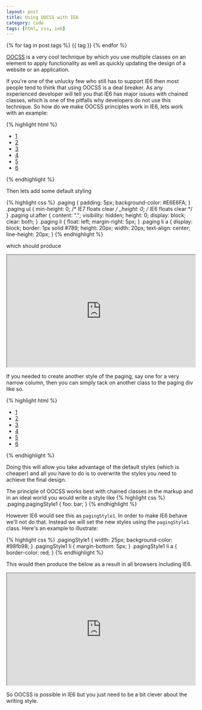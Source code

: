 ```yaml
---
layout: post
title: Using OOCSS with IE6
category: code
tags: [html, css, ie6]
---
```


{% for tag in post.tags %}
<span>{{ tag }}</span>
{% endfor %}

[OOCSS](http://oocss.org/) is a very cool technique by which you use multiple classes on an element to apply functionality as well as quickly updating the design of a website or an application.

If you're one of the unlucky few who still has to support IE6 then most people tend to think that using OOCSS is a deal breaker. As any experienced developer will tell you that IE6 has major issues with chained classes, which is one of the pitfalls why developers do not use this technique. So how do we make OOCSS principles work in IE6, lets work with an example:

{% highlight html %}
<div class="paging">
	<ul>
		<li><a href="#">1</a></li>
		<li><a href="#">2</a></li>
		<li><a href="#">3</a></li>
		<li><a href="#">4</a></li>
		<li><a href="#">5</a></li>
		<li><a href="#">6</a></li>
	</ul>
</div>
{% endhighlight %}

Then lets add some default styling

{% highlight css %}
.paging {
    padding: 5px;
    background-color: #E6E6FA;
}
	.paging ul {
		min-height: 0; /* IE7 floats clear */
		_height: 0; /* IE6 floats clear */
	}
	.paging ul:after {
		content: ".";
		visibility: hidden;
		height: 0;
		display: block;
		clear: both;
	}
	.paging li {
		float: left;
		margin-right: 5px;
	}
		.paging li a {
			display: block;
			border: 1px solid #789;
			height: 20px;
			width: 20px;
			text-align: center;
			line-height: 20px;
		}
{% endhighlight %}

which should produce
<iframe style="width: 100%; height: 300px" src="http://jsfiddle.net/KwxMM/embedded/result,html,css"> </iframe>

If you needed to create another style of the paging, say one for a very narrow column, then you can simply tack on another class to the paging div like so.

{% highlight html %}
<div class="paging pagingStyle1">
	<ul>
		<li><a href="#">1</a></li>
		<li><a href="#">2</a></li>
		<li><a href="#">3</a></li>
		<li><a href="#">4</a></li>
		<li><a href="#">5</a></li>
		<li><a href="#">6</a></li>
	</ul>
</div>
{% endhighlight %}

Doing this will allow you take advantage of the default styles (which is cheaper) and all you have to do is to overwrite the styles you need to achieve the final design.

The principle of OOCSS works best with chained classes in the markup and in an ideal world you would write a style like 
{% highlight css %}
.paging.pagingStyle1 {
	foo: bar;
}
{% endhighlight %}

However IE6 would see this as <code>pagingStyle1</code>. In order to make IE6 behave we'll not do that. Instead we will set the new styles using the <code>pagingStyle1</code> class. Here's an example to illustrate:

{% highlight css %}
.pagingStyle1 {
    width: 25px;
    background-color: #98fb98;
}
    .pagingStyle1 li {
        margin-bottom: 5px;
    }
        .pagingStyle1 li a {
            border-color: red;
        }
{% endhighlight %}

This would then produce the below as a result in all browsers including IE6.

<iframe style="width: 100%; height: 300px" src="http://jsfiddle.net/KwxMM/2/embedded/result,html,css"> </iframe>

So OOCSS is possible in IE6 but you just need to be a bit clever about the writing style.